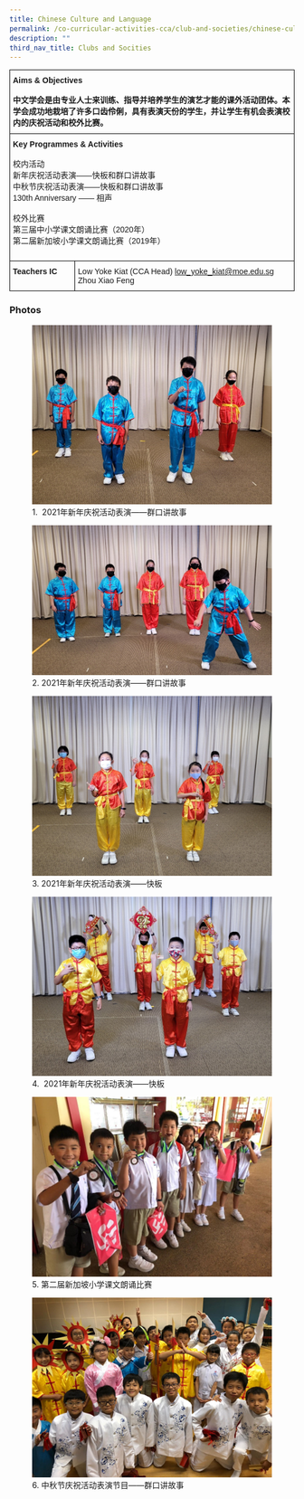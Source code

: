 ```yaml
---
title: Chinese Culture and Language
permalink: /co-curricular-activities-cca/club-and-societies/chinese-culture-and-language/
description: ""
third_nav_title: Clubs and Socities
---
```


<style type="text/css">
.tg  {border-collapse:collapse;border-spacing:0;}
.tg td{border-color:black;border-style:solid;border-width:1px;font-family:Arial, sans-serif;font-size:14px;
  overflow:hidden;padding:10px 5px;word-break:normal;}
.tg th{border-color:black;border-style:solid;border-width:1px;font-family:Arial, sans-serif;font-size:14px;
  font-weight:normal;overflow:hidden;padding:10px 5px;word-break:normal;}
.tg .tg-0lax{text-align:left;vertical-align:top}
</style>
<table class="tg">
<thead>
  <tr>
    <th class="tg-0lax" colspan="2"><span style="font-weight:700;font-style:normal">Aims &amp; Objectives</span><br><br><span style="font-weight:700;font-style:normal">中文学会是由专业人士来训练、指导并培养学生的演艺才能的课外活动团体。本学会成功地栽培了许多口齿伶俐，具有表演天份的学生，并让学生有机会表演校内的庆祝活动和校外比赛。</span><br></th>
  </tr>
</thead>
<tbody>
  <tr>
    <td class="tg-0lax" colspan="2"><span style="font-weight:bold">Key Programmes &amp; Activities</span><br><br><span style="font-weight:400;font-style:normal">校内活动</span><br><span style="font-weight:400;font-style:normal">新年庆祝活动表演——快板和群口讲故事</span><br><span style="font-weight:400;font-style:normal">中秋节庆祝活动表演——快板和群口讲故事</span><br><span style="font-weight:400;font-style:normal">130th Anniversary —— 相声 </span><br><br><span style="font-weight:400;font-style:normal">校外比赛</span><br><span style="font-weight:400;font-style:normal">第三届中小学课文朗诵比赛（2020年）</span><br><span style="font-weight:400;font-style:normal">第二届新加坡小学课文朗诵比赛（2019年）</span><br><br></td>
  </tr>
  <tr>
    <td class="tg-0lax"><span style="font-weight:bold;font-style:normal">Teachers IC</span></td>
    <td class="tg-0lax">Low Yoke Kiat (CCA Head) <a href="mailto:low_yoke_kiat@moe.edu.sg" target="_blank" rel="noopener noreferrer">low_yoke_kiat@moe.edu.sg</a><br>Zhou Xiao Feng<br></td>
  </tr>
</tbody>
</table>

### Photos



<figure>
<img src="/images/cs%201.jpg">
<figcaption>1.  2021年新年庆祝活动表演——群口讲故事</figcaption>
</figure>

<figure>
<img src="/images/cs%202.jpg">
<figcaption>2. 2021年新年庆祝活动表演——群口讲故事</figcaption>
</figure>

<figure>
<img src="/images/cs%203.jpg">
<figcaption>3. 2021年新年庆祝活动表演——快板</figcaption>
</figure>

<figure>
<img src="/images/cs%204.jpg">
<figcaption>4.  2021年新年庆祝活动表演——快板</figcaption>
</figure>

<figure>
<img src="/images/cs%205.jpg">
<figcaption>5. 第二届新加坡小学课文朗诵比赛</figcaption>
</figure>

<figure>
<img src="/images/cs%206.jpg">
<figcaption>6. 中秋节庆祝活动表演节目——群口讲故事</figcaption>
</figure>